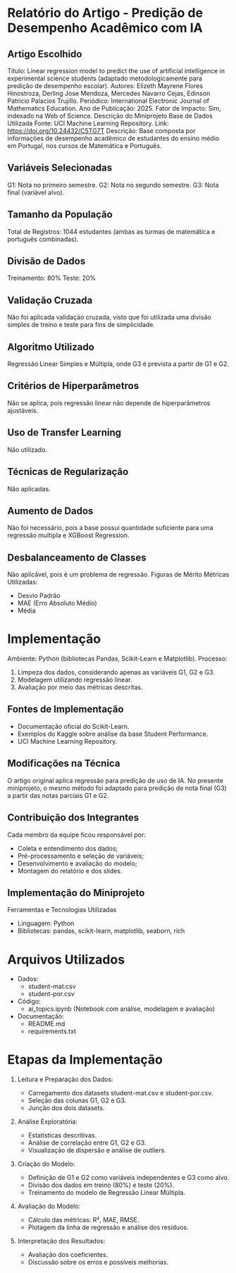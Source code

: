 # Relatório do Artigo - Predição de Desempenho Acadêmico com IA
## Artigo Escolhido
Título: Linear regression model to predict the use of artificial intelligence in experimental science students (adaptado metodologicamente para predição de desempenho escolar).
Autores: Elizeth Mayrene Flores Hinostroza, Derling Jose Mendoza, Mercedes Navarro Cejas, Edinson Patricio Palacios Trujillo.
Periódico: International Electronic Journal of Mathematics Education.
Ano de Publicação: 2025.
Fator de Impacto: Sim, indexado na Web of Science.
Descrição do Miniprojeto
Base de Dados Utilizada
Fonte: UCI Machine Learning Repository.
Link: https://doi.org/10.24432/C5TG7T
Descrição: Base composta por informações de desempenho acadêmico de estudantes do ensino médio em Portugal, nos cursos de Matemática e Português.

## Variáveis Selecionadas
G1: Nota no primeiro semestre.
G2: Nota no segundo semestre.
G3: Nota final (variável alvo).

## Tamanho da População
Total de Registros: 1044 estudantes (ambas as turmas de matemática e português combinadas).

## Divisão de Dados
Treinamento: 80%
Teste: 20%

## Validação Cruzada
Não foi aplicada validação cruzada, visto que foi utilizada uma divisão simples de treino e teste para fins de simplicidade.

## Algoritmo Utilizado
Regressão Linear Simples e Múltipla, onde G3 é prevista a partir de G1 e G2.

## Critérios de Hiperparâmetros
Não se aplica, pois regressão linear não depende de hiperparâmetros ajustáveis.

## Uso de Transfer Learning
Não utilizado.

## Técnicas de Regularização
Não aplicadas.

## Aumento de Dados
Não foi necessário, pois a base possui quantidade suficiente para uma regressão multipla e XGBoost Regression.

## Desbalanceamento de Classes
Não aplicável, pois é um problema de regressão.
Figuras de Mérito
Métricas Utilizadas:
- Desvio Padrão
- MAE (Erro Absoluto Médio)
- Média

# Implementação
Ambiente: Python (bibliotecas Pandas, Scikit-Learn e Matplotlib).
Processo:
1. Limpeza dos dados, considerando apenas as variáveis G1, G2 e G3.
2. Modelagem utilizando regressão linear.
3. Avaliação por meio das métricas descritas.
## Fontes de Implementação
- Documentação oficial do Scikit-Learn.
- Exemplos do Kaggle sobre análise da base Student Performance.
- UCI Machine Learning Repository.
## Modificações na Técnica
O artigo original aplica regressão para predição de uso de IA. No presente miniprojeto, o mesmo método foi adaptado para predição de nota final (G3) a partir das notas parciais G1 e G2.
## Contribuição dos Integrantes
Cada membro da equipe ficou responsável por:
- Coleta e entendimento dos dados;
- Pré-processamento e seleção de variáveis;
- Desenvolvimento e avaliação do modelo;
- Montagem do relatório e dos slides.
## Implementação do Miniprojeto
Ferramentas e Tecnologias Utilizadas
- Linguagem: Python
- Bibliotecas: pandas, scikit-learn, matplotlib, seaborn, rich

# Arquivos Utilizados
- Dados:
  - student-mat.csv
  - student-por.csv
- Código:
  - ai_topics.ipynb (Notebook com análise, modelagem e avaliação)
- Documentação:
  - README.md
  - requirements.txt

# Etapas da Implementação
1. Leitura e Preparação dos Dados:
   - Carregamento dos datasets student-mat.csv e student-por.csv.
   - Seleção das colunas G1, G2 e G3.
   - Junção dos dois datasets.

2. Análise Exploratória:
   - Estatísticas descritivas.
   - Análise de correlação entre G1, G2 e G3.
   - Visualização de dispersão e análise de outliers.

3. Criação do Modelo:
   - Definição de G1 e G2 como variáveis independentes e G3 como alvo.
   - Divisão dos dados em treino (80%) e teste (20%).
   - Treinamento do modelo de Regressão Linear Múltipla.

4. Avaliação do Modelo:
   - Cálculo das métricas: R², MAE, RMSE.
   - Plotagem da linha de regressão e análise dos resíduos.

5. Interpretação dos Resultados:
   - Avaliação dos coeficientes.
   - Discussão sobre os erros e possíveis melhorias.
